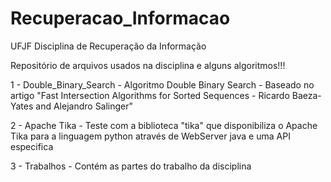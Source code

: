 # Recuperacao_Informacao
UFJF Disciplina de Recuperação da Informação


Repositório de arquivos usados na disciplina e alguns algoritmos!!!

1 - Double_Binary_Search - Algoritmo Double Binary Search - Baseado no artigo "Fast Intersection Algorithms for Sorted Sequences - Ricardo Baeza-Yates and Alejandro Salinger"

2 - Apache Tika - Teste com a biblioteca "tika" que disponibiliza o Apache Tika para a linguagem python através de WebServer java e uma API especifica

3 - Trabalhos - Contém as partes do trabalho da disciplina
